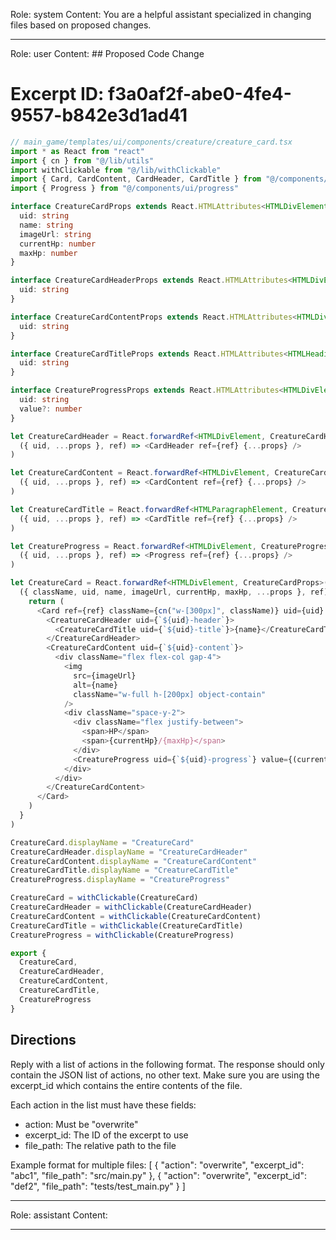 Role: system
Content: You are a helpful assistant specialized in changing files based on proposed changes.
__________________
Role: user
Content: ## Proposed Code Change
# Excerpt ID: f3a0af2f-abe0-4fe4-9557-b842e3d1ad41
```typescript
// main_game/templates/ui/components/creature/creature_card.tsx
import * as React from "react"
import { cn } from "@/lib/utils"
import withClickable from "@/lib/withClickable"
import { Card, CardContent, CardHeader, CardTitle } from "@/components/ui/card"
import { Progress } from "@/components/ui/progress"

interface CreatureCardProps extends React.HTMLAttributes<HTMLDivElement> {
  uid: string
  name: string
  imageUrl: string
  currentHp: number
  maxHp: number
}

interface CreatureCardHeaderProps extends React.HTMLAttributes<HTMLDivElement> {
  uid: string
}

interface CreatureCardContentProps extends React.HTMLAttributes<HTMLDivElement> {
  uid: string
}

interface CreatureCardTitleProps extends React.HTMLAttributes<HTMLHeadingElement> {
  uid: string
}

interface CreatureProgressProps extends React.HTMLAttributes<HTMLDivElement> {
  uid: string
  value?: number
}

let CreatureCardHeader = React.forwardRef<HTMLDivElement, CreatureCardHeaderProps>(
  ({ uid, ...props }, ref) => <CardHeader ref={ref} {...props} />
)

let CreatureCardContent = React.forwardRef<HTMLDivElement, CreatureCardContentProps>(
  ({ uid, ...props }, ref) => <CardContent ref={ref} {...props} />
)

let CreatureCardTitle = React.forwardRef<HTMLParagraphElement, CreatureCardTitleProps>(
  ({ uid, ...props }, ref) => <CardTitle ref={ref} {...props} />
)

let CreatureProgress = React.forwardRef<HTMLDivElement, CreatureProgressProps>(
  ({ uid, ...props }, ref) => <Progress ref={ref} {...props} />
)

let CreatureCard = React.forwardRef<HTMLDivElement, CreatureCardProps>(
  ({ className, uid, name, imageUrl, currentHp, maxHp, ...props }, ref) => {
    return (
      <Card ref={ref} className={cn("w-[300px]", className)} uid={uid} {...props}>
        <CreatureCardHeader uid={`${uid}-header`}>
          <CreatureCardTitle uid={`${uid}-title`}>{name}</CreatureCardTitle>
        </CreatureCardHeader>
        <CreatureCardContent uid={`${uid}-content`}>
          <div className="flex flex-col gap-4">
            <img 
              src={imageUrl} 
              alt={name}
              className="w-full h-[200px] object-contain"
            />
            <div className="space-y-2">
              <div className="flex justify-between">
                <span>HP</span>
                <span>{currentHp}/{maxHp}</span>
              </div>
              <CreatureProgress uid={`${uid}-progress`} value={(currentHp / maxHp) * 100} />
            </div>
          </div>
        </CreatureCardContent>
      </Card>
    )
  }
)

CreatureCard.displayName = "CreatureCard"
CreatureCardHeader.displayName = "CreatureCardHeader"
CreatureCardContent.displayName = "CreatureCardContent"
CreatureCardTitle.displayName = "CreatureCardTitle"
CreatureProgress.displayName = "CreatureProgress"

CreatureCard = withClickable(CreatureCard)
CreatureCardHeader = withClickable(CreatureCardHeader)
CreatureCardContent = withClickable(CreatureCardContent)
CreatureCardTitle = withClickable(CreatureCardTitle)
CreatureProgress = withClickable(CreatureProgress)

export { 
  CreatureCard,
  CreatureCardHeader,
  CreatureCardContent,
  CreatureCardTitle,
  CreatureProgress
}
```

## Directions
Reply with a list of actions in the following format. The response should only contain the JSON list of actions, no other text.
Make sure you are using the excerpt_id which contains the entire contents of the file.

Each action in the list must have these fields:
- action: Must be "overwrite"
- excerpt_id: The ID of the excerpt to use
- file_path: The relative path to the file

Example format for multiple files:
[
    {
        "action": "overwrite",
        "excerpt_id": "abc1",
        "file_path": "src/main.py"
    },
    {
        "action": "overwrite",
        "excerpt_id": "def2",
        "file_path": "tests/test_main.py"
    }
]
__________________
Role: assistant
Content: 
__________________
